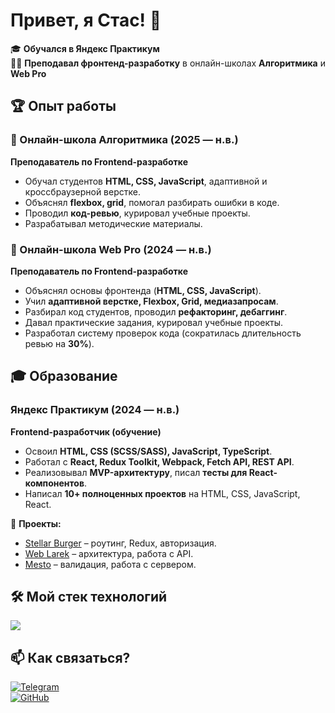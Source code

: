# Привет, я Стас! 👋  

🎓 **Обучался в Яндекс Практикум**  
👨‍🏫 **Преподавал фронтенд-разработку** в онлайн-школах **Алгоритмика** и **Web Pro**  

## 🏆 Опыт работы  

### 🏫 Онлайн-школа **Алгоритмика** (2025 — н.в.)  
**Преподаватель по Frontend-разработке**  
- Обучал студентов **HTML, CSS, JavaScript**, адаптивной и кроссбраузерной верстке.  
- Объяснял **flexbox, grid**, помогал разбирать ошибки в коде.  
- Проводил **код-ревью**, курировал учебные проекты.  
- Разрабатывал методические материалы.  

### 🏫 Онлайн-школа **Web Pro** (2024 — н.в.)  
**Преподаватель по Frontend-разработке**  
- Объяснял основы фронтенда (**HTML, CSS, JavaScript**).  
- Учил **адаптивной верстке, Flexbox, Grid, медиазапросам**.  
- Разбирал код студентов, проводил **рефакторинг, дебаггинг**.  
- Давал практические задания, курировал учебные проекты.  
- Разработал систему проверок кода (сократилась длительность ревью на **30%**).  

## 🎓 Образование  

### **Яндекс Практикум** (2024 — н.в.)  
**Frontend-разработчик (обучение)**  
- Освоил **HTML, CSS (SCSS/SASS), JavaScript, TypeScript**.  
- Работал с **React, Redux Toolkit, Webpack, Fetch API, REST API**.  
- Реализовывал **MVP-архитектуру**, писал **тесты для React-компонентов**.  
- Написал **10+ полноценных проектов** на HTML, CSS, JavaScript, React.  

📌 **Проекты:**  
- [Stellar Burger](https://github.com/kozlovskiiy/stellar-burgers) – роутинг, Redux, авторизация.  
- [Web Larek](https://github.com/kozlovskiiy/web-larek-frontend) – архитектура, работа с API.  
- [Mesto](https://github.com/kozlovskiiy/mesto-project-ff) – валидация, работа с сервером.  

## 🛠️ Мой стек технологий  

<p align="left">
  <img src="https://skillicons.dev/icons?i=html,css,sass,js,ts,react,redux,tailwind,webpack,git,github,vscode,bash" />
</p>

## 📫 Как связаться?  
[![Telegram](https://img.shields.io/badge/Telegram-blue?logo=telegram)](https://t.me/r3xjkee)  
[![GitHub](https://img.shields.io/badge/GitHub-000?logo=github)](https://github.com/kozlovskiiy)  